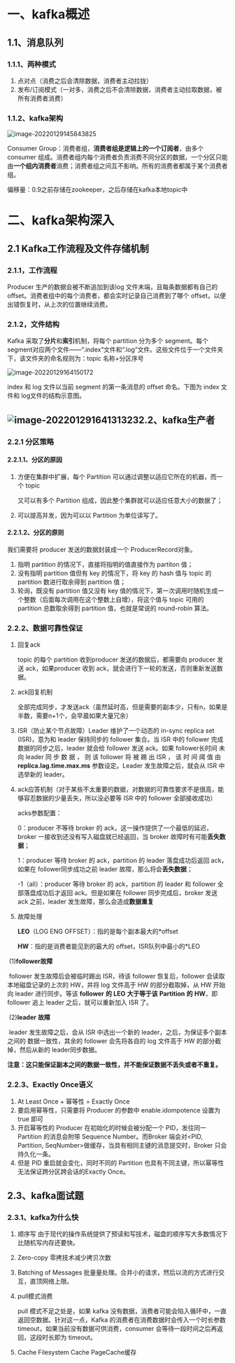 # 一、kafka概述

## 1.1、消息队列

### 1.1.1、两种模式

1. 点对点（消费之后会清除数据，消费者主动拉拢）
2. 发布/订阅模式（一对多，消费之后不会清除数据，消费者主动拉取数据，被所有消费者消费）

### 1.1.2、kafka架构

![image-20220129145843825](../../images/image-20220129145843825.png)

Consumer Group：消费者组，**消费者组是逻辑上的一个订阅者**，由多个 consumer 组成。消费者组内每个消费者负责消费不同分区的数据，一个分区只能由**一个组内消费者**消费；消费者组之间互不影响。所有的消费者都属于某个消费者组。

偏移量：0.9之前存储在zookeeper，之后存储在kafka本地topic中

# 二、kafka架构深入

## 2.1 Kafka工作流程及文件存储机制

### 2.1.1，工作流程

Producer 生产的数据会被不断追加到该log 文件末端，且每条数据都有自己的 offset。消费者组中的每个消费者，都会实时记录自己消费到了哪个 offset，以便出错恢复时，从上次的位置继续消费。

### 2.1.2，文件结构

Kafka 采取了**分片**和**索引**机制，将每个 partition 分为多个 segment。每个 segment对应两个文件——“.index”文件和“.log”文件。这些文件位于一个文件夹下，该文件夹的命名规则为：topic 名称+分区序号

![image-20220129164150172](../../images/image-20220129164150172.png)

index 和 log 文件以当前 segment 的第一条消息的 offset 命名。下图为 index 文件和 log文件的结构示意图。

## ![image-20220129164131323](../../images/image-20220129164131323.png)2.2、kafka生产者

### 2.2.1 分区策略

#### 2.2.1.1、分区的原因

1. 方便在集群中扩展，每个 Partition 可以通过调整以适应它所在的机器，而一个 topic

   又可以有多个 Partition 组成，因此整个集群就可以适应任意大小的数据了；

2. 可以提高并发，因为可以以 Partition 为单位读写了。

#### 2.2.1.2、分区的原则

我们需要将 producer 发送的数据封装成一个 ProducerRecord对象。 

1. 指明 partition 的情况下，直接将指明的值直接作为 partiton 值；
2. 没有指明 partition 值但有 key 的情况下，将 key 的 hash 值与 topic 的 partition 数进行取余得到 partition 值；
3. 轮询，既没有 partition 值又没有 key 值的情况下，第一次调用时随机生成一个整数（后面每次调用在这个整数上自增），将这个值与 topic 可用的 partition 总数取余得到 partition 值，也就是常说的 round-robin 算法。

### 2.2.2、数据可靠性保证

1. 回复ack

   topic 的每个 partition 收到producer 发送的数据后，都需要向 producer 发送 ack，如果producer 收到 ack，就会进行下一轮的发送，否则重新发送数据。

2. ack回复机制

   全部完成同步，才发送ack（虽然延时高，但是需要的副本少，只有n，如果是半数，需要n+1个，会早晨如果大量冗余）

3. ISR（防止某个节点故障）Leader 维护了一个动态的 in-sync replica set (ISR)，意为和 leader 保持同步的 follower 集合。当 ISR 中的 follower 完成数据的同步之后，leader 就会给 follower 发送 ack。如果 follower长时间 未 向 leader 同 步 数 据 ， 则 该 follower 将 被 踢 出 ISR ， 该 时 间 阈 值 由**replica.lag.time.max.ms** 参数设定。Leader 发生故障之后，就会从 ISR 中选举新的 leader。

4. ack应答机制（对于某些不太重要的数据，对数据的可靠性要求不是很高，能够容忍数据的少量丢失，所以没必要等 ISR 中的 follower 全部接收成功）

   acks参数配置： 

   0：producer 不等待 broker 的 ack，这一操作提供了一个最低的延迟，broker 一接收到还没有写入磁盘就已经返回，当 broker 故障时有可能**丢失数据**； 

   1：producer 等待 broker 的 ack，partition 的 leader 落盘成功后返回 ack，如果在 follower同步成功之前 leader 故障，那么将会**丢失数据**；

   -1（all）：producer 等待 broker 的 ack，partition 的 leader 和 follower 全部落盘成功后才返回 ack。但是如果在 follower 同步完成后，broker 发送 ack 之前，leader 发生故障，那么会造成**数据重复**

5. 故障处理

   **LEO**（LOG ENG OFFSET）：指的是每个副本最大的*offset

   **HW**：指的是消费者能见到的最大的 offset，ISR队列中最小的*LEO

​      (1)**follower故障**

​      follower 发生故障后会被临时踢出 ISR，待该 follower 恢复后，follower 会读取本地磁盘记录的上次的 HW，并将 log 文件高于 HW 的部分截取掉，从 HW 开始向 leader 进行同步。等该 **follower** **的** **LEO** **大于等于该** **Partition** **的** **HW**，即 follower 追上 leader 之后，就可以重新加入 ISR 了。

​      (2)**leader** **故障**

​     leader 发生故障之后，会从 ISR 中选出一个新的 leader，之后，为保证多个副本之间的 数据一致性，其余的 follower 会先将各自的 log 文件高于 HW 的部分截掉，然后从新的 leader同步数据。

**注意：这只能保证副本之间的数据一致性，并不能保证数据不丢失或者不重复。**

### 2.2.3、Exactly Once语义

1. At Least Once + 幂等性 = Exactly Once
2. 要启用幂等性，只需要将 Producer 的参数中 enable.idompotence 设置为 true 即可
3. 开启幂等性的 Producer 在初始化的时候会被分配一个 PID，发往同一 Partition 的消息会附带 Sequence Number。而Broker 端会对<PID, Partition, SeqNumber>做缓存，当具有相同主键的消息提交时，Broker 只会持久化一条。
4. 但是 PID 重启就会变化，同时不同的 Partition 也具有不同主键，所以幂等性无法保证跨分区跨会话的Exactly Once。

## 2.3、kafka面试题

### 2.3.1、kafka为什么快

1. 顺序写 由于现代的操作系统提供了预读和写技术，磁盘的顺序写大多数情况下比随机写内存还要快。

2. Zero-copy 零拷技术减少拷贝次数

3. Batching of Messages 批量量处理。合并小的请求，然后以流的方式进行交互，直顶网络上限。

4. pull模式消费

    pull 模式不足之处是，如果 kafka 没有数据，消费者可能会陷入循环中，一直返回空数据。针对这一点，Kafka 的消费者在消费数据时会传入一个时长参数 timeout，如果当前没有数据可供消费，consumer 会等待一段时间之后再返回，这段时长即为 timeout。

5. Cache Filesystem Cache PageCache缓存
   
